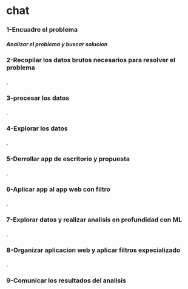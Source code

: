 # chat
<h3>1-Encuadre el problema</h3>
<h5>Analizar el problema y buscar solucion</h5>
<h3>2-Recopilar los datos brutos necesarios para resolver el problema</h3>
<h5>.</h5>
<h3>3-procesar los datos</h3>
<h5>.</h5>
<h3>4-Explorar los datos</h3>
<h5>.</h5>
<h3>5-Derrollar app de escritorio y propuesta</h3>
<h5>.</h5>
<h3>6-Aplicar app al app web con filtro</h3>
<h5>.</h5>
<h3>7-Explorar datos y realizar analisis en profundidad con ML</h3>
<h5>.</h5>
<h3>8-Organizar aplicacion web y aplicar filtros expecializado</h3>
<h5>.</h5>
<h3>9-Comunicar los resultados del analisis</h3>
